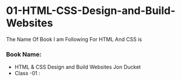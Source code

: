 # 01-HTML-CSS-Design-and-Build-Websites

The Name Of Book I am Following For HTML And CSS is <br> 

### Book Name: <br/> 
* HTML & CSS Design and Build Websites Jon Ducket
* Class -01 :
